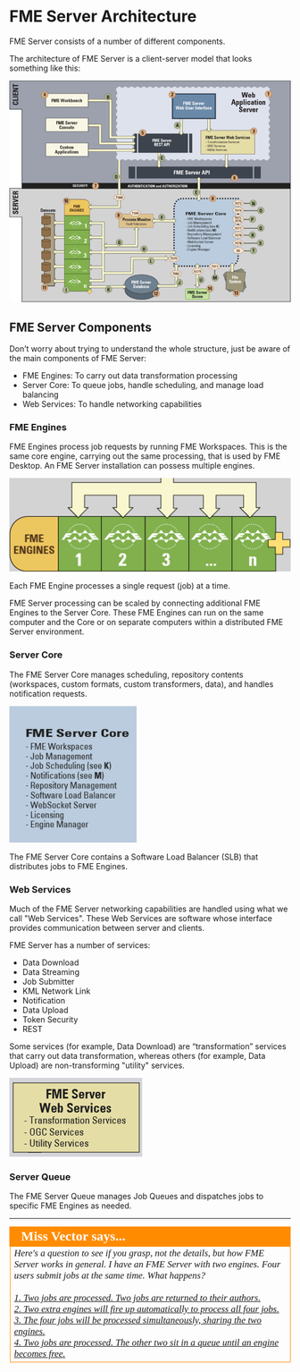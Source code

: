 # FME Server Architecture #

FME Server consists of a number of different components.

The architecture of FME Server is a client-server model that looks something like this:

![](./Images/Img1.002.ServerArchitectureHalfScale.png)

## FME Server Components ##

Don’t worry about trying to understand the whole structure, just be aware of the main components of FME Server:

- FME Engines: To carry out data transformation processing
- Server Core: To queue jobs, handle scheduling, and manage load balancing
- Web Services: To handle networking capabilities

### FME Engines ###

FME Engines process job requests by running FME Workspaces. This is the same core engine, carrying out the same processing, that is used by FME Desktop. An FME Server installation can possess multiple engines.

![](./Images/Img1.003.ServerEnginesGraphic.png)

Each FME Engine processes a single request (job) at a time.

FME Server processing can be scaled by connecting additional FME Engines to the Server Core. These FME Engines can run on the same computer and the Core or on separate computers within a distributed FME Server environment.  

### Server Core ###

The FME Server Core manages scheduling, repository contents (workspaces, custom formats, custom transformers, data), and handles notification requests.

![](./Images/Img1.004.ServerCoreGraphic.png)

The FME Server Core contains a Software Load Balancer (SLB) that distributes jobs to FME Engines.

### Web Services ###

Much of the FME Server networking capabilities are handled using what we call "Web Services". These Web Services are software whose interface provides communication between server and clients.

FME Server has a number of services:

- Data Download
- Data Streaming
- Job Submitter
- KML Network Link
- Notification
- Data Upload
- Token Security
- REST

Some services (for example, Data Download) are “transformation” services that carry out data transformation, whereas others (for example, Data Upload) are non-transforming "utility" services.

![](./Images/Img1.005.ServerServicesGraphic.png)

### Server Queue ###

The FME Server Queue manages Job Queues and dispatches jobs to specific FME Engines as needed.

---

<!--Person X Says Section-->

<table style="border-spacing: 0px">
<tr>
<td style="vertical-align:middle;background-color:darkorange;border: 2px solid darkorange">
<i class="fa fa-quote-left fa-lg fa-pull-left fa-fw" style="color:white;padding-right: 12px;vertical-align:text-top"></i>
<span style="color:white;font-size:x-large;font-weight: bold;font-family:serif">Miss Vector says...</span>
</td>
</tr>

<tr>
<td style="border: 1px solid darkorange">
<span style="font-family:serif; font-style:italic; font-size:larger">
Here's a question to see if you grasp, not the details, but how FME Server works in general. I have an FME Server with two engines. Four users submit jobs at the same time. What happens?
<br><br><a href="http://52.73.3.37/fmedatastreaming/Manual/QAResponse2017.fmw?chapter=21&question=2&answer=1&DestDataset_TEXTLINE=C%3A%5CFMEOutput%5CQAResponse.html">1. Two jobs are processed. Two jobs are returned to their authors.</a>
<br><a href="http://52.73.3.37/fmedatastreaming/Manual/QAResponse2017.fmw?chapter=21&question=2&answer=2&DestDataset_TEXTLINE=C%3A%5CFMEOutput%5CQAResponse.html">2. Two extra engines will fire up automatically to process all four jobs.</a>
<br><a href="http://52.73.3.37/fmedatastreaming/Manual/QAResponse2017.fmw?chapter=21&question=2&answer=3&DestDataset_TEXTLINE=C%3A%5CFMEOutput%5CQAResponse.html">3. The four jobs will be processed simultaneously, sharing the two engines.</a>
<br><a href="http://52.73.3.37/fmedatastreaming/Manual/QAResponse2017.fmw?chapter=21&question=2&answer=4&DestDataset_TEXTLINE=C%3A%5CFMEOutput%5CQAResponse.html">4. Two jobs are processed. The other two sit in a queue until an engine becomes free.</a>
</span>
</td>
</tr>
</table>
